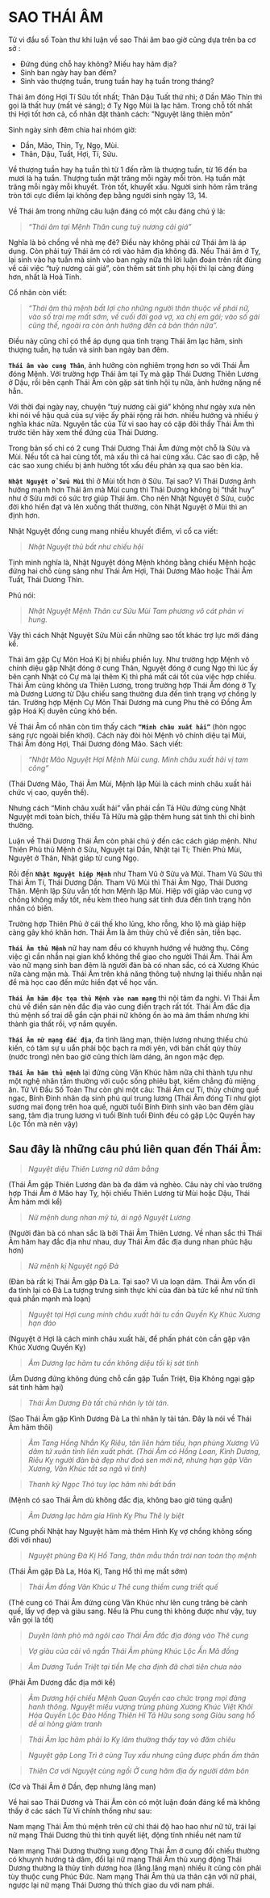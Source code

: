 # SAO THÁI ÂM

Tử vi đẩu số Toàn thư khi luận về sao Thái âm bao giờ cũng dựa trên ba cơ sở :

- Đứng đúng chỗ hay không? Miếu hay hãm địa?
- Sinh ban ngày hay ban đêm?
- Sinh vào thượng tuần, trung tuần hay hạ tuần trong tháng?


Thái âm đóng Hợi Tí Sửu tốt nhất; Thân Dậu Tuất thứ nhì; ở Dần Mão Thìn thì gọi là thất huy (mất vẻ sáng); ở Tỵ Ngọ Mùi là lạc hãm. Trong chỗ tốt nhất thì Hợi tốt hơn cả, cổ nhân đặt thành cách: ”Nguyệt lãng thiên môn”

Sinh ngày sinh đêm chia hai nhóm giờ:

- Dần, Mão, Thìn, Tỵ, Ngọ, Mùi.
- Thân, Dậu, Tuất, Hợi, Tí, Sửu.

Về thượng tuần hay hạ tuần thì từ 1 đến rằm là thượng tuần, từ 16 đến ba mươi là hạ tuần. Thượng tuần mặt trăng mỗi ngày mỗi tròn. Hạ tuần mặt trăng mỗi ngày mỗi khuyết. Tròn tốt, khuyết xấu. Người sinh hôm rằm trăng tròn tới cực điểm lại không đẹp bằng người sinh ngày 13, 14.

Về Thái âm trong những câu luận đáng có một câu đáng chú ý là: 

> *“Thái âm tại Mệnh Thân cung tuỳ nương cải giá”*

Nghĩa là bỏ chồng về nhà mẹ đẻ? Điều này không phải cứ Thái âm là áp dụng. Còn phải tuỳ Thái âm có rơi vào hãm địa không đã. Nếu Thái âm ở Tỵ, lại sinh vào hạ tuần mà sinh vào ban ngày nữa thì lời luận đoán trên rất đúng về cái việc “tuỳ nương cải giá”, còn thêm sát tinh phụ hội thì lại càng đúng hơn, nhất là Hoả Tinh.

Cổ nhân còn viết:

> *“Thái âm thủ mệnh bất lợi cho những người thân thuộc về phái nữ, vào số trai mẹ mất sớm, về cuối đời goá vợ, xa chị em gái; vào số gái cũng thế, ngoài ra còn ảnh hưởng đến cả bản thân nữa”.*

Điều này cũng chỉ có thể áp dụng qua tình trạng Thái âm lạc hãm, sinh thượng tuần, hạ tuần và sinh ban ngày ban đêm.

**`Thái âm vào cung Thân`**, ảnh hưởng còn nghiêm trọng hơn so với Thái Âm đóng Mệnh. Với trường hợp Thái âm tại Tỵ mà gặp Thái Dương Thiên Lương ở Dậu, rồi bên cạnh Thái Âm còn gặp sát tinh hội tụ nữa, ảnh hưởng nặng nề hẳn.

Với thời đại ngày nay, chuyện “tuỳ nương cải giá” không như ngày xưa nên khi nói về hậu quả của sự việc ấy phải rộng rãi hơn. nhiều hướng và nhiều ý nghĩa khác nữa. Nguyên tắc của Tử vi sao hay có cặp đôi thấy Thái Âm thì trước tiên hãy xem thế đứng của Thái Dương.

Trong bản số chỉ có 2 cung Thái Dương Thái Âm đứng một chỗ là Sửu và Mùi. Nếu tốt cả hai cùng tốt, mà xấu thì cả hai cùng xấu. Các sao đi cặp, hễ các sao xung chiếu bị ảnh hưởng tốt xấu đều phản xạ qua sao bên kia.

**`Nhật Nguyệt ở Sửu Mùi`** thì ở Mùi tốt hơn ở Sửu. Tại sao? Vì Thái Dương ảnh hưởng mạnh hơn Thái âm mà Mùi cung thì Thái Dương không bị “thất huy” như ở Sửu mới có sức trợ giúp Thái âm. Cho nên Nhật Nguyệt ở Sửu, cuộc đời khó hiển đạt và lên xuống thất thường, còn Nhật Nguyệt ở Mùi thì an định hơn.

Nhật Nguyệt đồng cung mang nhiều khuyết điểm, vì cổ ca viết: 

> *Nhật Nguyệt thủ bất như chiếu hội*

Tịnh minh nghĩa là, Nhật Nguyệt đóng Mệnh không bằng chiếu Mệnh hoặc đứng hai chỗ cùng sáng như Thái Âm Hợi, Thái Dương Mão hoặc Thái Âm Tuất, Thái Dương Thìn.

Phú nói:

> *Nhật Nguyệt Mệnh Thân cư Sửu Mùi*
> *Tam phương vô cát phản vi hung.*

Vậy thì cách Nhật Nguyệt Sửu Mùi cần những sao tốt khác trợ lực mới đáng kể.

Thái âm gặp Cự Môn Hoá Kị bị nhiều phiền luỵ. Như trường hợp Mệnh vô chính diệu gặp Nhật đóng ở cung Thân, Nguyệt đóng ở cung Ngọ thì lúc ấy bên cạnh Nhật có Cự mà lại thêm Kị thì phá mất cái tốt của việc hợp chiếu. Thái Âm cũng không ưa Thiên Lương, trong trường hợp Thái Âm đóng ở Tỵ mà Dương Lương từ Dậu chiếu sang thường đưa đến tình trạng vợ chồng ly tán. Trường hợp Mệnh Cự Môn Thái Dương mà cung Phu thê có Đồng Âm gặp Hoá Kị duyên cũng khó bền.

Về Thái Âm cổ nhân còn tìm thấy cách **`“Minh châu xuất hải”`** (hòn ngọc sáng rực ngoài biển khơi). Cách này đòi hỏi Mệnh vô chính diệu tại Mùi, Thái Âm đóng Hợi, Thái Dương đóng Mão. Sách viết: 

> *“Nhật Mão Nguyệt Hợi Mệnh Mùi cung. Minh châu xuất hải vị tam công”*

(Thái Dương Mão, Thái Âm Mùi, Mệnh lập Mùi là cách minh châu xuất hải chức vị cao, quyền thế).

Nhưng cách “Minh châu xuất hải” vẫn phải cần Tả Hữu đứng cùng Nhật Nguyệt mới toàn bích, thiếu Tả Hữu mà gặp thêm hung sát tinh thì chỉ bình thường.

Luận về Thái Dương Thái Âm còn phải chú ý đến các cách giáp mệnh. Như Thiên Phủ thủ Mệnh ở Sửu, Nguyệt tại Dần, Nhật tại Tí; Thiên Phủ Mùi, Nguyệt ở Thân, Nhật giáp từ cung Ngọ.

Rồi đến **`Nhật Nguyệt hiệp Mệnh`** như Tham Vũ ở Sửu và Mùi. Tham Vũ Sửu thì Thái Âm Tí, Thái Dương Dần. Tham Vũ Mùi thì Thái Âm Ngọ, Thái Dương Thân. Mệnh lập Sửu vẫn tốt hơn Mệnh lập Mùi. Hiệp với giáp vào cung vợ chồng không mấy tốt, nếu kèm theo hung sát tinh đưa đến tình trạng hôn nhân có biến.

Trường hợp Thiên Phủ ở cái thế kho lủng, kho rỗng, kho lộ mà giáp hiệp càng gây khó khăn hơn. Thái Âm là âm thủy chủ về điền sản, tiền bạc.

**`Thái Âm thủ Mệnh`** nữ hay nam đều có khuynh hướng về hưởng thụ. Công việc gì cần nhẫn nại gian khổ không thể giao cho người Thái Âm. Thái Âm vào nữ mạng sinh ban đêm là người đàn bà có nhan sắc, có cả Xương Khúc nữa càng mặn mà. Thái Âm trên khả năng thông tuệ nhưng lại thiếu nhẫn nại để mà học cao đến mức hiển đạt về học vấn.

**`Thái Âm hãm độc tọa thủ Mệnh vào nam mạng`** thì nội tâm đa nghi. Vì Thái Âm chủ về điền sản nên đắc địa vào cung điền trạch rất tốt. Thái Âm đắc địa thủ mệnh số trai dễ gần cận phái nữ không ồn ào mà âm thầm nhưng khi thành gia thất rồi, vợ nắm quyền.

**`Thái Âm nữ mạng đắc địa`**, đa tình lãng mạn, thiện lương nhưng thiếu chủ kiến, có tâm sự u uẩn phải bộc bạch ra mới yên, với bản chất qúy thủy (nước trong) nên bao giờ cũng thích làm dáng, ăn ngon mặc đẹp.

**`Thái Âm hãm thủ mệnh`** lại đứng cùng Văn Khúc hãm nữa chỉ thành tựu như một nghệ nhân tầm thường với cuộc sống phiêu bạt, kiếm chẳng đủ miệng ăn. Tử Vi Đẩu Số Toàn Thư còn ghi một câu: Thái Âm cư Tí, thủy chừng quế ngạc, Bính Đinh nhân dạ sinh phú quí trung lương (Thái Âm đóng Tí như giọt sương mai đọng trên hoa quế, người tuổi Bính Đinh sinh vào ban đêm giàu sang, tâm địa trung lương vì tuổi Bính tuổi Đinh đều có gặp Lộc Quyền hay Lộc Tồn mà nên vậy)

## Sau đây là những câu phú liên quan đến Thái Âm:

> *Nguyệt diệu Thiên Lương nữ dâm bằng*

(Thái Âm gặp Thiên Lương đàn bà đa dâm và nghèo. Câu này chỉ vào trường hợp Thái Âm ở Mão hay Tỵ, hội chiếu Thiên Lương từ Mùi hoặc Dậu, Thái Âm hãm mới kể)

> *Nữ mệnh dung nhan mỹ tú, ái ngộ Nguyệt Lương*

(Người đàn bà có nhan sắc là bởi Thái Âm Thiên Lương. Về nhan sắc thì Thái Âm hãm hay đắc địa như nhau, duy Thái Âm đắc địa dung nhan phúc hậu hơn)

> *Nữ mệnh kị Nguyệt ngộ Đà*

(Đàn bà rất kị Thái Âm gặp Đà La. Tại sao? Vì ưa loạn dâm. Thái Âm vốn dĩ đa tình lại có Đà La tượng trưng sinh thực khí của đàn bà tức kể như nữ tính quá phần mạnh mà loạn)

> *Nguyệt tại Hợi cung minh châu xuất hải tu cần Quyền Kỵ Khúc Xương hạn đáo*

(Nguyệt ở Hợi là cách minh châu xuất hải, để phấn phát còn cần gặp vận Khúc Xương Quyền Kỵ)

> *Âm Dương lạc hãm tu cần không diệu tối kị sát tinh*

(Âm Dương đứng không đúng chỗ cần gặp Tuần Triệt, Địa Không ngại gặp sát tinh hãm hại)

> *Thái Âm Dương Đà tất chủ nhân ly tài tán.*

(Sao Thái Âm gặp Kình Dương Đà La thì nhân ly tài tán. Đây là nói về Thái Âm hãm thôi)

> *Âm Tang Hồng Nhẫn Kỵ Riêu, tân liên hàm tiếu, hạn phùng Xương Vũ dâm tứ xuân tình liên xuất phát. (Thái Âm có Hồng Loan, Kình Dương, Riêu Kỵ người đàn bà đẹp như đoá sen mới nở, nhưng hạn gặp Văn Xương, Văn Khúc tất sa ngã vì tình)*

> *Thanh kỳ Ngọc Thỏ tuy lạc hãm nhi bất bần*

(Mệnh có sao Thái Âm dù không đắc địa, không bao giờ túng quẫn)

> *Âm Dương lạc hãm gia Hình Kỵ Phu Thê ly biệt*

(Cung phối Nhật hay Nguyệt hãm mà thêm Hình Kỵ vợ chồng không sống đời với nhau)

> *Nguyệt phùng Đà Kị Hổ Tang, thân mẫu thần trái nan toàn thọ mệnh*

(Thái Âm gặp Đà La, Hóa Kị, Tang Hổ thì mẹ mất sớm)

> *Thái Âm đồng Văn Khúc ư Thê cung thiềm cung triết quế*

(Thê cung có Thái Âm đứng cùng Văn Khúc như lên cung trăng bẻ cành quế, lấy vợ đẹp và giàu sang. Nếu là Phu cung thì không được như vậy, tuy vẫn gọi là tốt)

> *Duyên lành phò mã ngôi cao*
> *Thái Âm đắc địa đóng vào Thê cung*

> *Vợ giàu của cải vô ngần*
> *Thái Âm phùng Khúc Lộc Ấn Mã đồng*

> *Âm Dương Tuần Triệt tại tiền*
> *Mẹ cha định đã chơi tiên chưa nảo*

(Phải Âm Dương đắc địa mới kể)

> *Âm Dương hội chiếu Mệnh Quan*
> *Quyền cao chức trọng mọi đàng hanh thông.*
> *Nguyệt miếu vượng trùng phùng Xương Khúc*
> *Việt Khôi Hóa Quyền Lộc Đào Hồng*
> *Thiên Hỉ Tả Hữu song song*
> *Giàu sang hổ dễ ai hòng giám tranh*

> *Thái Âm lạc hãm phải lo*
> *Kỵ lâm thường thấy tay vò đăm chiêu*

> *Nguyệt gặp Long Trì ở cùng*
> *Tuy xấu nhưng cũng được phần ấm thân*

> *Thiên Cơ với Nguyệt cùng ngồi*
> *Ở cung hãm địa ấy người dâm bôn*

(Cơ và Thái Âm ở Dần, đẹp nhưng lãng mạn)

Về hai sao Thái Dương và Thái Âm còn có một luận đoán đáng kể mà không thấy ở các sách Tử Vi chính thống như sau:

Nam mạng Thái Âm thủ mệnh trên cử chỉ thái độ hao hao như nữ tử, trái lại nữ mạng Thái Dương thủ thì tính quyết liệt, động tĩnh nhiều nét nam tử

Nam mạng Thái Dương thường xung động Thái Âm ở cung đối chiếu thường có khuynh hướng tà dâm, đổi lại nữ mạng Thái Âm thủ xung động Thái Dương thường là thủy tính dương hoa (lẳng.lãng mạn) nhiều ít cũng còn phải tùy thuộc cung Phúc Đức. Nam mạng Thái Âm thủ ưa thân cận với nữ phái, ngược lại nữ mạng Thái Dương thủ thích giao du với nam phái.
